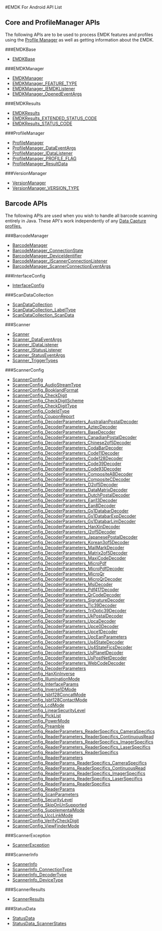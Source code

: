 #EMDK For Android API List

## Core and ProfileManager APIs
The following APIs are to be used to process EMDK features and profiles using the [Profile Manager](../guide/profiles/usingwizard) as well as getting information about the EMDK.

###EMDKBase

* [EMDKBase](../api/EMDKBase)


###EMDKManager

* [EMDKManager](../api/EMDKManager)
* [EMDKManager_FEATURE_TYPE](../api/EMDKManager_FEATURE_TYPE)
* [EMDKManager_IEMDKListener](../api/EMDKManager_IEMDKListener)
* [EMDKManager_OpenedEventArgs](../api/EMDKManager_OpenedEventArgs)


###EMDKResults

* [EMDKResults](../api/EMDKResults)
* [EMDKResults_EXTENDED_STATUS_CODE](../api/EMDKResults_EXTENDED_STATUS_CODE)
* [EMDKResults_STATUS_CODE](../api/EMDKResults_STATUS_CODE)


###ProfileManager

* [ProfileManager](../api/ProfileManager)
* [ProfileManager_DataEventArgs](../api/ProfileManager_DataEventArgs)
* [ProfileManager_IDataListener](../api/ProfileManager_IDataListener)
* [ProfileManager_PROFILE_FLAG](../api/ProfileManager_PROFILE_FLAG)
* [ProfileManager_ResultData](../api/ProfileManager_ResultData)


###VersionManager

* [VersionManager](../api/VersionManager)
* [VersionManager_VERSION_TYPE](../api/VersionManager_VERSION_TYPE)


## Barcode APIs
The following APIs are used when you wish to handle all barcode scanning entirely in Java. These API's work independently of any [Data Capture profiles.](../guide/profiles/profilebarcode)

###BarcodeManager

* [BarcodeManager](../api/BarcodeManager)
* [BarcodeManager_ConnectionState](../api/BarcodeManager_ConnectionState)
* [BarcodeManager_DeviceIdentifier](../api/BarcodeManager_DeviceIdentifier)
* [BarcodeManager_IScannerConnectionListener](../api/BarcodeManager_IScannerConnectionListener)
* [BarcodeManager_ScannerConnectionEventArgs](../api/BarcodeManager_ScannerConnectionEventArgs)


###InterfaceConfig

* [InterfaceConfig](../api/InterfaceConfig)


###ScanDataCollection

* [ScanDataCollection](../api/ScanDataCollection)
* [ScanDataCollection_LabelType](../api/ScanDataCollection_LabelType)
* [ScanDataCollection_ScanData](../api/ScanDataCollection_ScanData)


###Scanner

* [Scanner](../api/Scanner)
* [Scanner_DataEventArgs](../api/Scanner_DataEventArgs)
* [Scanner_IDataListener](../api/Scanner_IDataListener)
* [Scanner_IStatusListener](../api/Scanner_IStatusListener)
* [Scanner_StatusEventArgs](../api/Scanner_StatusEventArgs)
* [Scanner_TriggerTypes](../api/Scanner_TriggerTypes)


###ScannerConfig

* [ScannerConfig](../api/ScannerConfig)
* [ScannerConfig_AudioStreamType](../api/ScannerConfig_AudioStreamType)
* [ScannerConfig_BooklandFormat](../api/ScannerConfig_BooklandFormat)
* [ScannerConfig_CheckDigit](../api/ScannerConfig_CheckDigit)
* [ScannerConfig_CheckDigitScheme](../api/ScannerConfig_CheckDigitScheme)
* [ScannerConfig_CheckDigitType](../api/ScannerConfig_CheckDigitType)
* [ScannerConfig_CodeIdType](../api/ScannerConfig_CodeIdType)
* [ScannerConfig_CouponReport](../api/ScannerConfig_CouponReport)
* [ScannerConfig_DecoderParameters_AustralianPostalDecoder](../api/ScannerConfig_DecoderParameters_AustralianPostalDecoder)
* [ScannerConfig_DecoderParameters_AztecDecoder](../api/ScannerConfig_DecoderParameters_AztecDecoder)
* [ScannerConfig_DecoderParameters_BaseDecoder](../api/ScannerConfig_DecoderParameters_BaseDecoder)
* [ScannerConfig_DecoderParameters_CanadianPostalDecoder](../api/ScannerConfig_DecoderParameters_CanadianPostalDecoder)
* [ScannerConfig_DecoderParameters_Chinese2of5Decoder](../api/ScannerConfig_DecoderParameters_Chinese2of5Decoder)
* [ScannerConfig_DecoderParameters_CodaBarDecoder](../api/ScannerConfig_DecoderParameters_CodaBarDecoder)
* [ScannerConfig_DecoderParameters_Code11Decoder](../api/ScannerConfig_DecoderParameters_Code11Decoder)
* [ScannerConfig_DecoderParameters_Code128Decoder](../api/ScannerConfig_DecoderParameters_Code128Decoder)
* [ScannerConfig_DecoderParameters_Code39Decoder](../api/ScannerConfig_DecoderParameters_Code39Decoder)
* [ScannerConfig_DecoderParameters_Code93Decoder](../api/ScannerConfig_DecoderParameters_Code93Decoder)
* [ScannerConfig_DecoderParameters_CompositeABDecoder](../api/ScannerConfig_DecoderParameters_CompositeABDecoder)
* [ScannerConfig_DecoderParameters_CompositeCDecoder](../api/ScannerConfig_DecoderParameters_CompositeCDecoder)
* [ScannerConfig_DecoderParameters_D2of5Decoder](../api/ScannerConfig_DecoderParameters_D2of5Decoder)
* [ScannerConfig_DecoderParameters_DataMatrixDecoder](../api/ScannerConfig_DecoderParameters_DataMatrixDecoder)
* [ScannerConfig_DecoderParameters_DutchPostalDecoder](../api/ScannerConfig_DecoderParameters_DutchPostalDecoder)
* [ScannerConfig_DecoderParameters_Ean13Decoder](../api/ScannerConfig_DecoderParameters_Ean13Decoder)
* [ScannerConfig_DecoderParameters_Ean8Decoder](../api/ScannerConfig_DecoderParameters_Ean8Decoder)
* [ScannerConfig_DecoderParameters_Gs1DatabarDecoder](../api/ScannerConfig_DecoderParameters_Gs1DatabarDecoder)
* [ScannerConfig_DecoderParameters_Gs1DatabarExpDecoder](../api/ScannerConfig_DecoderParameters_Gs1DatabarExpDecoder)
* [ScannerConfig_DecoderParameters_Gs1DatabarLimDecoder](../api/ScannerConfig_DecoderParameters_Gs1DatabarLimDecoder)
* [ScannerConfig_DecoderParameters_HanXinDecoder](../api/ScannerConfig_DecoderParameters_HanXinDecoder)
* [ScannerConfig_DecoderParameters_I2of5Decoder](../api/ScannerConfig_DecoderParameters_I2of5Decoder)
* [ScannerConfig_DecoderParameters_JapanesePostalDecoder](../api/ScannerConfig_DecoderParameters_JapanesePostalDecoder)
* [ScannerConfig_DecoderParameters_Korean3of5Decoder](../api/ScannerConfig_DecoderParameters_Korean3of5Decoder)
* [ScannerConfig_DecoderParameters_MailMarkDecoder](../api/ScannerConfig_DecoderParameters_MailMarkDecoder)
* [ScannerConfig_DecoderParameters_Matrix2of5Decoder](../api/ScannerConfig_DecoderParameters_Matrix2of5Decoder)
* [ScannerConfig_DecoderParameters_MaxiCodeDecoder](../api/ScannerConfig_DecoderParameters_MaxiCodeDecoder)
* [ScannerConfig_DecoderParameters_MicroPdf](../api/ScannerConfig_DecoderParameters_MicroPdf)
* [ScannerConfig_DecoderParameters_MicroPdfDecoder](../api/ScannerConfig_DecoderParameters_MicroPdfDecoder)
* [ScannerConfig_DecoderParameters_MicroQr](../api/ScannerConfig_DecoderParameters_MicroQr)
* [ScannerConfig_DecoderParameters_MicroQrDecoder](../api/ScannerConfig_DecoderParameters_MicroQrDecoder)
* [ScannerConfig_DecoderParameters_MsiDecoder](../api/ScannerConfig_DecoderParameters_MsiDecoder)
* [ScannerConfig_DecoderParameters_Pdf417Decoder](../api/ScannerConfig_DecoderParameters_Pdf417Decoder)
* [ScannerConfig_DecoderParameters_QrCodeDecoder](../api/ScannerConfig_DecoderParameters_QrCodeDecoder)
* [ScannerConfig_DecoderParameters_SignatureDecoder](../api/ScannerConfig_DecoderParameters_SignatureDecoder)
* [ScannerConfig_DecoderParameters_Tlc39Decoder](../api/ScannerConfig_DecoderParameters_Tlc39Decoder)
* [ScannerConfig_DecoderParameters_TriOptic39Decoder](../api/ScannerConfig_DecoderParameters_TriOptic39Decoder)
* [ScannerConfig_DecoderParameters_UkPostalDecoder](../api/ScannerConfig_DecoderParameters_UkPostalDecoder)
* [ScannerConfig_DecoderParameters_UpcaDecoder](../api/ScannerConfig_DecoderParameters_UpcaDecoder)
* [ScannerConfig_DecoderParameters_Upce0Decoder](../api/ScannerConfig_DecoderParameters_Upce0Decoder)
* [ScannerConfig_DecoderParameters_Upce1Decoder](../api/ScannerConfig_DecoderParameters_Upce1Decoder)
* [ScannerConfig_DecoderParameters_UpcEanParameters](../api/ScannerConfig_DecoderParameters_UpcEanParameters)
* [ScannerConfig_DecoderParameters_Us4StateDecoder](../api/ScannerConfig_DecoderParameters_Us4StateDecoder)
* [ScannerConfig_DecoderParameters_Us4StateFicsDecoder](../api/ScannerConfig_DecoderParameters_Us4StateFicsDecoder)
* [ScannerConfig_DecoderParameters_UsPlanetDecoder](../api/ScannerConfig_DecoderParameters_UsPlanetDecoder)
* [ScannerConfig_DecoderParameters_UsPostNetDecoder](../api/ScannerConfig_DecoderParameters_UsPostNetDecoder)
* [ScannerConfig_DecoderParameters_WebCodeDecoder](../api/ScannerConfig_DecoderParameters_WebCodeDecoder)
* [ScannerConfig_DecoderParameters](../api/ScannerConfig_DecoderParameters)
* [ScannerConfig_HanXinInverse](../api/ScannerConfig_HanXinInverse)
* [ScannerConfig_IlluminationMode](../api/ScannerConfig_IlluminationMode)
* [ScannerConfig_InterfaceParams](../api/ScannerConfig_InterfaceParams)
* [ScannerConfig_Inverse1DMode](../api/ScannerConfig_Inverse1DMode)
* [ScannerConfig_Isbt128ConcatMode](../api/ScannerConfig_Isbt128ConcatMode)
* [ScannerConfig_Isbt128ContactMode](../api/ScannerConfig_Isbt128ContactMode)
* [ScannerConfig_LcdMode](../api/ScannerConfig_LcdMode)
* [ScannerConfig_LinearSecurityLevel](../api/ScannerConfig_LinearSecurityLevel)
* [ScannerConfig_PickList](../api/ScannerConfig_PickList)
* [ScannerConfig_PowerMode](../api/ScannerConfig_PowerMode)
* [ScannerConfig_Preamble](../api/ScannerConfig_Preamble)
* [ScannerConfig_ReaderParameters_ReaderSpecifics_CameraSpecifics](../api/ScannerConfig_ReaderParameters_ReaderSpecifics_CameraSpecifics)
* [ScannerConfig_ReaderParameters_ReaderSpecifics_ContinuousRead](../api/ScannerConfig_ReaderParameters_ReaderSpecifics_ContinuousRead)
* [ScannerConfig_ReaderParameters_ReaderSpecifics_ImagerSpecifics](../api/ScannerConfig_ReaderParameters_ReaderSpecifics_ImagerSpecifics)
* [ScannerConfig_ReaderParameters_ReaderSpecifics_LaserSpecifics](../api/ScannerConfig_ReaderParameters_ReaderSpecifics_LaserSpecifics)
* [ScannerConfig_ReaderParameters_ReaderSpecifics](../api/ScannerConfig_ReaderParameters_ReaderSpecifics)
* [ScannerConfig_ReaderParameters](../api/ScannerConfig_ReaderParameters)
* [ScannerConfig_ReaderParams_ReaderSpecifics_CameraSpecifics](../api/ScannerConfig_ReaderParams_ReaderSpecifics_CameraSpecifics)
* [ScannerConfig_ReaderParams_ReaderSpecifics_ContinuousRead](../api/ScannerConfig_ReaderParams_ReaderSpecifics_ContinuousRead)
* [ScannerConfig_ReaderParams_ReaderSpecifics_ImagerSpecifics](../api/ScannerConfig_ReaderParams_ReaderSpecifics_ImagerSpecifics)
* [ScannerConfig_ReaderParams_ReaderSpecifics_LaserSpecifics](../api/ScannerConfig_ReaderParams_ReaderSpecifics_LaserSpecifics)
* [ScannerConfig_ReaderParams_ReaderSpecifics](../api/ScannerConfig_ReaderParams_ReaderSpecifics)
* [ScannerConfig_ReaderParams](../api/ScannerConfig_ReaderParams)
* [ScannerConfig_ScanParameters](../api/ScannerConfig_ScanParameters)
* [ScannerConfig_SecurityLevel](../api/ScannerConfig_SecurityLevel)
* [ScannerConfig_SkipOnUnSupported](../api/ScannerConfig_SkipOnUnSupported)
* [ScannerConfig_SupplementalMode](../api/ScannerConfig_SupplementalMode)
* [ScannerConfig_UccLinkMode](../api/ScannerConfig_UccLinkMode)
* [ScannerConfig_VerifyCheckDigit](../api/ScannerConfig_VerifyCheckDigit)
* [ScannerConfig_ViewFinderMode](../api/ScannerConfig_ViewFinderMode)


###ScannerException

* [ScannerException](../api/ScannerException)


###ScannerInfo

* [ScannerInfo](../api/ScannerInfo)
* [ScannerInfo_ConnectionType](../api/ScannerInfo_ConnectionType)
* [ScannerInfo_DecoderType](../api/ScannerInfo_DecoderType)
* [ScannerInfo_DeviceType](../api/ScannerInfo_DeviceType)


###ScannerResults

* [ScannerResults](../api/ScannerResults)


###StatusData

* [StatusData](../api/StatusData)
* [StatusData_ScannerStates](../api/StatusData_ScannerStates)






